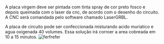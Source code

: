 A placa virgem deve ser pintada com tinta spray de cor preto fosco e depois queimada com o laser da cnc, de acordo com o desenho do circuito. 
A CNC será comandada pelo software chamado LaserGRBL.

A placa de circuito pode ser confeccionada misturando acido muriatico e agua oxigenada 40 volumes. Essa solução irá corroer a area cobreada em 10 a 15 minutos.
![ferfrefer](https://user-images.githubusercontent.com/16022034/230807105-663a8150-f73e-485d-85b0-e1f862adbefa.jpg)
